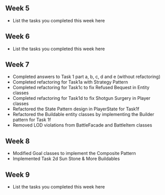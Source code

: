 ## Week 5

- List the tasks you completed this week here

## Week 6

- List the tasks you completed this week here

## Week 7

- Completed answers to Task 1 part a, b, c, d and e (without refactoring)
- Completed refactoring for Task1a with Strategy Pattern
- Completed refactoring for Task1c to fix Refused Bequest in Entity classes
- Completed refactoring for Task1d to fix Shotgun Surgery in Player classes
- Refactored the State Pattern design in PlayerState for Task1f
- Refactored the Buildable entity classes by implementing the Builder pattern for Task 1f
- Removed LOD violations from BattleFacade and BattleItem classes

## Week 8

- Modified Goal classes to implement the Composite Pattern
- Implemented Task 2d Sun Stone & More Buildables

## Week 9

- List the tasks you completed this week here
